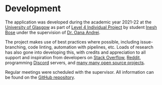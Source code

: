 # Development

The application was developed during the academic year 2021-22 at the [University of Glasgow](https://www.gla.ac.uk/) as part of [Level 4 Individual Project](https://www.gla.ac.uk/coursecatalogue/course/?code=COMPSCI4025P) by student [Inesh Bose](https://inesh.xyz/) under the supervision of [Dr. Oana Andrei](http://www.dcs.gla.ac.uk/~oandrei/).

The project makes use of best practices where possible, including issue-branching, code linting, automation with pipelines, etc. Loads of research has also gone into developing this, with credits and appreciation to all support and inspiration from developers on [Stack Overflow](https://stackoverflow.com/), [Reddit](https://reddit.com/), programming [Discord](https://discord.com/) servers, and [many many open source projects](https://github.com/).

Regular meetings were scheduled with the supervisor. All information can be found on the [GitHub repository](https://github.com/ineshbose/portion-mate/).
